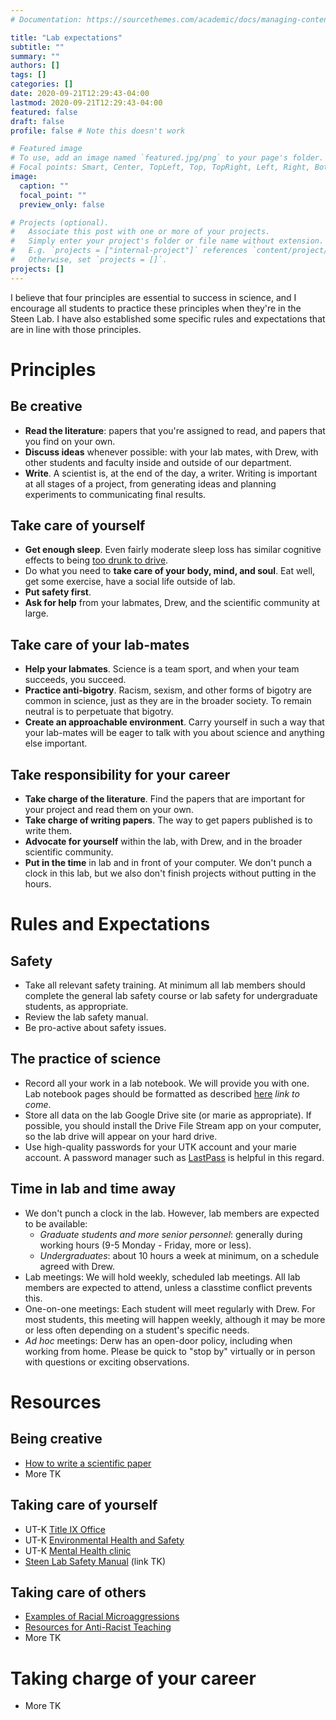 ```yaml
---
# Documentation: https://sourcethemes.com/academic/docs/managing-content/

title: "Lab expectations"
subtitle: ""
summary: ""
authors: []
tags: []
categories: []
date: 2020-09-21T12:29:43-04:00
lastmod: 2020-09-21T12:29:43-04:00
featured: false
draft: false
profile: false # Note this doesn't work

# Featured image
# To use, add an image named `featured.jpg/png` to your page's folder.
# Focal points: Smart, Center, TopLeft, Top, TopRight, Left, Right, BottomLeft, Bottom, BottomRight.
image:
  caption: ""
  focal_point: ""
  preview_only: false

# Projects (optional).
#   Associate this post with one or more of your projects.
#   Simply enter your project's folder or file name without extension.
#   E.g. `projects = ["internal-project"]` references `content/project/deep-learning/index.md`.
#   Otherwise, set `projects = []`.
projects: []
---
```


I believe that four principles are essential to success in science, and I encourage all students to practice these principles when they're in the Steen Lab. I have also established some specific rules and expectations that are in line with those principles.

# Principles

## Be creative

* **Read the literature**: papers that you're assigned to read, and papers that you find on your own.
* **Discuss ideas** whenever possible: with your lab mates, with Drew, with other students and faculty inside and outside of our department.
* **Write**. A scientist is, at the end of the day, a writer. Writing is important at all stages of a project, from generating ideas and planning experiments to communicating final results. 

## Take care of yourself

* **Get enough sleep**. Even fairly moderate sleep loss has similar cognitive effects to being [too drunk to drive](https://onlinelibrary.wiley.com/doi/full/10.1046/j.1365-2869.1999.00167.x). 
* Do what you need to **take care of your body, mind, and soul**. Eat well, get some exercise, have a social life outside of lab.
* **Put safety first**.
* **Ask for help** from your labmates, Drew, and the scientific community at large.

## Take care of your lab-mates

* **Help your labmates**. Science is a team sport, and when your team succeeds, you succeed.
* **Practice anti-bigotry**. Racism, sexism, and other forms of bigotry are common in science, just as they are in the broader society. To remain neutral is to perpetuate that bigotry.
* **Create an approachable environment**. Carry yourself in such a way that your lab-mates will be eager to talk with you about science and anything else important.

## Take responsibility for your career

* **Take charge of the literature**. Find the papers that are important for your project and read them on your own.
* **Take charge of writing papers**. The way to get papers published is to write them.
* **Advocate for yourself** within the lab, with Drew, and in the broader scientific community. 
* **Put in the time** in lab and in front of your computer. We don't punch a clock in this lab, but we also don't finish projects without putting in the hours.

# Rules and Expectations

## Safety

* Take all relevant safety training. At minimum all lab members should complete the general lab safety course or lab safety for undergraduate students, as appropriate.
* Review the lab safety manual.
* Be pro-active about safety issues.

## The practice of science

* Record all your work in a lab notebook. We will provide you with one. Lab notebook pages should be formatted as described [here]() *link to come*.
* Store all data on the lab Google Drive site (or marie as appropriate). If possible, you should install the Drive File Stream app on your computer, so the lab drive will appear on your hard drive.
* Use high-quality passwords for your UTK account and your marie account. A password manager such as [LastPass](https://www.lastpass.com) is helpful in this regard.

## Time in lab and time away

* We don't punch a clock in the lab. However, lab members are expected to be available:
    - *Graduate students and more senior personnel*: generally during working hours (9-5 Monday - Friday, more or less).
    - *Undergraduates*: about 10 hours a week at minimum, on a schedule agreed with Drew.
* Lab meetings: We will hold weekly, scheduled lab meetings. All lab members are expected to attend, unless a classtime conflict prevents this.
* One-on-one meetings: Each student will meet regularly with Drew. For most students, this meeting will happen weekly, although it may be more or less often depending on a student's specific needs. 
* *Ad hoc* meetings: Derw has an open-door policy, including when working from home. Please be quick to "stop by" virtually or in person with questions or exciting observations.


# Resources

## Being creative

* [How to write a scientific paper](https://www.nature.com/articles/d41586-018-02404-4)
* More TK

## Taking care of yourself

* UT-K [Title IX Office](https://titleix.utk.edu/)
* UT-K [Environmental Health and Safety](https://ehs.utk.edu)
* UT-K [Mental Health clinic](https://counselingcenter.utk.edu/mental-health-clinic/)
* [Steen Lab Safety Manual]() (link TK)


## Taking care of others

* [Examples of Racial Microaggressions](https://www.sph.umn.edu/site/docs/hewg/microaggressions.pdf)
* [Resources for Anti-Racist Teaching](https://ncte.org/blog/2017/08/there-is-no-apolitical-classroom-resources-for-teaching-in-these-times/)
* More TK

# Taking charge of your career

* More TK

